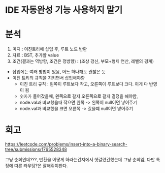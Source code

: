 # IDE 자동완성 기능 사용하지 말기
# 분석

1. 미지 : 이진트리에 삽입 후, 루트 노드 반환 
2. 자료 : BST, 추가할 value
3. 조건(결과는 역방향, 조건은 정방향) : (조상 갱신, 부모+형제 연산, 레벨의 경계)
- 삽입에는 여러 방법이 있음, 어느 하나해도 괜찮은 듯
- 이진 트리의 규칙을 지키면서 삽입해야함
  - 이진 트리 규칙 : 왼쪽이 루트보다 작고, 오른쪽이 루트보다 크다. 이게 다 반영이 됨
  - 숫자가 들어갔을때, 왼쪽으로 갈지 오른쪽으로 갈지 결정을 해야함, 
  - node.val과 비교했을때 작으면 왼쪽 -> 왼쪽이 null이면 넣어주기
  - node.val과 비교했을 크면 오른쪽 -> 갔을떄 null이면 넣어주기

# 회고
https://leetcode.com/problems/insert-into-a-binary-search-tree/submissions/1765528348

그냥 순회인데???, 반환을 어떻게 하라는건지에서 헷갈렸긴했는데
그냥 순회임, 다만 특정에 따른 라우팅?은 잘해줘야한다.